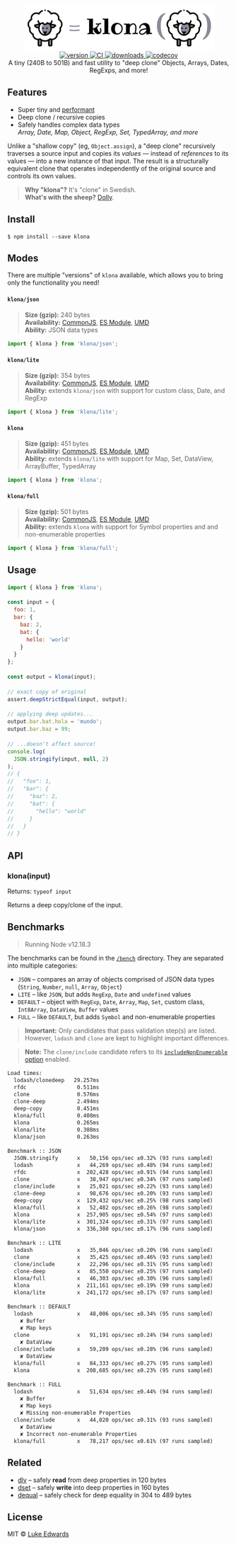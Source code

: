 <div align="center">
  <img src="logo.png" alt="klona" height="100" />
</div>

<div align="center">
  <a href="https://npmjs.org/package/klona">
    <img src="https://badgen.now.sh/npm/v/klona" alt="version" />
  </a>
  <a href="https://github.com/lukeed/klona/actions">
    <img src="https://github.com/lukeed/klona/workflows/CI/badge.svg" alt="CI" />
  </a>
  <a href="https://npmjs.org/package/klona">
    <img src="https://badgen.now.sh/npm/dm/klona" alt="downloads" />
  </a>
  <a href="https://codecov.io/gh/lukeed/klona">
    <img src="https://codecov.io/gh/lukeed/klona/branch/master/graph/badge.svg?token=8ej0WeKqz7" alt="codecov" />
  </a>
</div>

<div align="center">A tiny (240B to 501B) and fast utility to "deep clone" Objects, Arrays, Dates, RegExps, and more!</div>


## Features

* Super tiny and [performant](#benchmarks)
* Deep clone / recursive copies
* Safely handles complex data types<br>
    _Array, Date, Map, Object, RegExp, Set, TypedArray, and more_

Unlike a "shallow copy" (eg, `Object.assign`), a "deep clone" recursively traverses a source input and copies its _values_ &mdash; instead of _references_ to its values &mdash; into a new instance of that input. The result is a structurally equivalent clone that operates independently of the original source and controls its own values.

> **Why "klona"?** It's "clone" in Swedish.<br>
> **What's with the sheep?** [Dolly](https://en.wikipedia.org/wiki/Dolly_(sheep)).


## Install

```
$ npm install --save klona
```


## Modes

There are multiple "versions" of `klona` available, which allows you to bring only the functionality you need!

#### `klona/json`
> **Size (gzip):** 240 bytes<br>
> **Availability:** [CommonJS](https://unpkg.com/klona/json/index.js), [ES Module](https://unpkg.com/klona/json/index.mjs), [UMD](https://unpkg.com/klona/json/index.min.js)<br>
> **Ability:** JSON data types

```js
import { klona } from 'klona/json';
```

#### `klona/lite`
> **Size (gzip):** 354 bytes<br>
> **Availability:** [CommonJS](https://unpkg.com/klona/lite/index.js), [ES Module](https://unpkg.com/klona/lite/index.mjs), [UMD](https://unpkg.com/klona/lite/index.min.js)<br>
> **Ability:** extends `klona/json` with support for custom class, Date, and RegExp

```js
import { klona } from 'klona/lite';
```

#### `klona`
> **Size (gzip):** 451 bytes<br>
> **Availability:** [CommonJS](https://unpkg.com/klona/dist/index.js), [ES Module](https://unpkg.com/klona/dist/index.mjs), [UMD](https://unpkg.com/klona/dist/index.min.js)<br>
> **Ability:** extends `klona/lite` with support for Map, Set, DataView, ArrayBuffer, TypedArray

```js
import { klona } from 'klona';
```

#### `klona/full`
> **Size (gzip):** 501 bytes<br>
> **Availability:** [CommonJS](https://unpkg.com/klona/full/index.js), [ES Module](https://unpkg.com/klona/full/index.mjs), [UMD](https://unpkg.com/klona/full/index.min.js)<br>
> **Ability:** extends `klona` with support for Symbol properties and and non-enumerable properties

```js
import { klona } from 'klona/full';
```


## Usage

```js
import { klona } from 'klona';

const input = {
  foo: 1,
  bar: {
    baz: 2,
    bat: {
      hello: 'world'
    }
  }
};

const output = klona(input);

// exact copy of original
assert.deepStrictEqual(input, output);

// applying deep updates...
output.bar.bat.hola = 'mundo';
output.bar.baz = 99;

// ...doesn't affect source!
console.log(
  JSON.stringify(input, null, 2)
);
// {
//   "foo": 1,
//   "bar": {
//     "baz": 2,
//     "bat": {
//       "hello": "world"
//     }
//   }
// }
```


## API

### klona(input)
Returns: `typeof input`

Returns a deep copy/clone of the input.


## Benchmarks

> Running Node v12.18.3

The benchmarks can be found in the [`/bench`](/bench) directory. They are separated into multiple categories:

* `JSON` – compares an array of objects comprised of JSON data types (`String`, `Number`, `null`, `Array`, `Object`)
* `LITE` – like `JSON`, but adds `RegExp`, `Date` and `undefined` values
* `DEFAULT` – object with `RegExp`, `Date`, `Array`, `Map`, `Set`, custom class, `Int8Array`, `DataView`, `Buffer` values
* `FULL` – like `DEFAULT`, but adds `Symbol` and non-enumerable properties

> **Important:** Only candidates that pass validation step(s) are listed. <br>However, `lodash` and `clone` are kept to highlight important differences.

> **Note:** The `clone/include` candidate refers to its [`includeNonEnumerable` option](https://www.npmjs.com/package/clone#api) enabled.

```
Load times:
  lodash/clonedeep   29.257ms
  rfdc                0.511ms
  clone               0.576ms
  clone-deep          2.494ms
  deep-copy           0.451ms
  klona/full          0.408ms
  klona               0.265ms
  klona/lite          0.308ms
  klona/json          0.263ms

Benchmark :: JSON
  JSON.stringify      x   50,156 ops/sec ±0.32% (93 runs sampled)
  lodash              x   44,269 ops/sec ±0.48% (94 runs sampled)
  rfdc                x  202,428 ops/sec ±0.91% (94 runs sampled)
  clone               x   38,947 ops/sec ±0.34% (97 runs sampled)
  clone/include       x   25,021 ops/sec ±0.22% (93 runs sampled)
  clone-deep          x   98,676 ops/sec ±0.20% (93 runs sampled)
  deep-copy           x  129,432 ops/sec ±0.25% (98 runs sampled)
  klona/full          x   52,482 ops/sec ±0.26% (98 runs sampled)
  klona               x  257,905 ops/sec ±0.54% (97 runs sampled)
  klona/lite          x  301,324 ops/sec ±0.31% (97 runs sampled)
  klona/json          x  336,300 ops/sec ±0.17% (96 runs sampled)

Benchmark :: LITE
  lodash              x   35,046 ops/sec ±0.20% (96 runs sampled)
  clone               x   35,425 ops/sec ±0.46% (93 runs sampled)
  clone/include       x   22,296 ops/sec ±0.31% (95 runs sampled)
  clone-deep          x   85,550 ops/sec ±0.25% (97 runs sampled)
  klona/full          x   46,303 ops/sec ±0.30% (96 runs sampled)
  klona               x  211,161 ops/sec ±0.19% (99 runs sampled)
  klona/lite          x  241,172 ops/sec ±0.17% (97 runs sampled)

Benchmark :: DEFAULT
  lodash              x   48,006 ops/sec ±0.34% (95 runs sampled)
    ✘ Buffer
    ✘ Map keys
  clone               x   91,191 ops/sec ±0.24% (94 runs sampled)
    ✘ DataView
  clone/include       x   59,209 ops/sec ±0.28% (96 runs sampled)
    ✘ DataView
  klona/full          x   84,333 ops/sec ±0.27% (95 runs sampled)
  klona               x  208,685 ops/sec ±0.23% (95 runs sampled)

Benchmark :: FULL
  lodash              x   51,634 ops/sec ±0.44% (94 runs sampled)
    ✘ Buffer
    ✘ Map keys
    ✘ Missing non-enumerable Properties
  clone/include       x   44,020 ops/sec ±0.31% (93 runs sampled)
    ✘ DataView
    ✘ Incorrect non-enumerable Properties
  klona/full          x   78,217 ops/sec ±0.61% (97 runs sampled)
```


## Related

* [dlv](https://github.com/developit/dlv) – safely **read** from deep properties in 120 bytes
* [dset](https://github.com/lukeed/dset) – safely **write** into deep properties in 160 bytes
* [dequal](https://github.com/lukeed/dequal) – safely check for deep equality in 304 to 489 bytes


## License

MIT © [Luke Edwards](https://lukeed.com)

